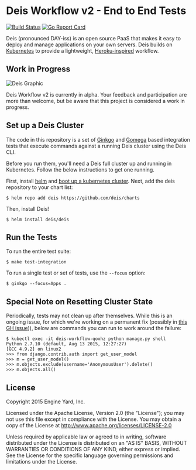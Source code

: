 # Deis Workflow v2 - End to End Tests

[![Build Status](https://travis-ci.org/deis/workflow-e2e.svg?branch=master)](https://travis-ci.org/deis/workflow-e2e) [![Go Report Card](http://goreportcard.com/badge/deis/workflow-e2e)](http://goreportcard.com/report/deis/workflow-e2e)

Deis (pronounced DAY-iss) is an open source PaaS that makes it easy to deploy and manage
applications on your own servers. Deis builds on [Kubernetes](http://kubernetes.io/) to provide
a lightweight, [Heroku-inspired](http://heroku.com) workflow.

## Work in Progress

![Deis Graphic](https://s3-us-west-2.amazonaws.com/get-deis/deis-graphic-small.png)

Deis Workflow v2 is currently in alpha. Your feedback and participation are more than welcome, but be
aware that this project is considered a work in progress.

## Set up a Deis Cluster

The code in this repository is a set of [Ginkgo](http://onsi.github.io/ginkgo) and [Gomega](http://onsi.github.io/gomega) based integration tests that execute commands against a running Deis cluster using the Deis CLI.

Before you run them, you'll need a Deis full cluster up and running in Kubernetes. Follow the below instructions to get one running.

First, install [helm](http://helm.sh) and [boot up a kubernetes cluster][install-k8s]. Next, add the
deis repository to your chart list:

```console
$ helm repo add deis https://github.com/deis/charts
```

Then, install Deis!

```console
$ helm install deis/deis
```

## Run the Tests

To run the entire test suite:

```console
$ make test-integration
```

To run a single test or set of tests, use the `--focus` option:

```console
$ ginkgo --focus=Apps .
```

## Special Note on Resetting Cluster State

Periodically, tests may not clean up after themselves. While this is an ongoing issue,
for which we're working on a permanent fix (possibly in [this GH issue](https://github.com/deis/workflow/issues/125))),
below are commands you can run to work around the failure:

```console
$ kubectl exec -it deis-workflow-qoxhz python manage.py shell
Python 2.7.10 (default, Aug 13 2015, 12:27:27)
[GCC 4.9.2] on linux2
>>> from django.contrib.auth import get_user_model
>>> m = get_user_model()
>>> m.objects.exclude(username='AnonymousUser').delete()
>>> m.objects.all()                                     
```

## License

Copyright 2015 Engine Yard, Inc.

Licensed under the Apache License, Version 2.0 (the "License"); you may not use this file except in compliance with the License. You may obtain a copy of the License at <http://www.apache.org/licenses/LICENSE-2.0>

Unless required by applicable law or agreed to in writing, software distributed under the License is distributed on an "AS IS" BASIS, WITHOUT WARRANTIES OR CONDITIONS OF ANY KIND, either express or implied. See the License for the specific language governing permissions and limitations under the License.


[install-k8s]: http://kubernetes.io/gettingstarted/
